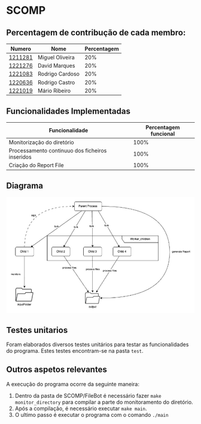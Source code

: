 # SCOMP 
## Percentagem de contribução de cada membro:

| Numero                       | Nome            | Percentagem |
|------------------------------|-----------------|-------------|
| [1211281](1211281/readme.md) | Miguel Oliveira | 20%         |
| [1221276](1221276/readme.md) | David Marques   | 20%         |
| [1221083](1221083/readme.md) | Rodrigo Cardoso | 20%         |
| [1220636](1220636/readme.md) | Rodrigo Castro  | 20%         |
| [1221019](1221019/readme.md) | Mário Ribeiro   | 20%         |

## Funcionalidades Implementadas

| Funcionalidade                                  | Percentagem funcional |
|-------------------------------------------------|-----------------------|
| Monitorização do diretório                      | 100%                  |
| Processamento continuuo dos ficheiros inseridos | 100%                  |
| Criação do Report File                          | 100%                  |


## Diagrama
![Diagrama](../docs/SprintB/us2001/diagram.jpg)


## Testes unitarios

Foram elaborados diversos testes unitários para testar as funcionalidades do programa. Estes testes encontram-se na pasta `test`.

## Outros aspetos relevantes
A execução do programa ocorre da seguinte maneira:
1. Dentro da pasta de SCOMP/FileBot é necessário fazer `make monitor_directory` para compilar a parte do monitoramento do diretório.
2. Após a compilação, é necessário executar `make main`.
3. O ultimo passo é executar o programa com o comando `./main`